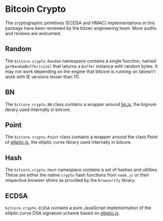 # Bitcoin Crypto
The cryptographic primitives (ECDSA and HMAC) implementations in this package have been reviewed by the bitzec engineering team. More audits and reviews are welcomed.

## Random
The `bitcore.crypto.Random` namespace contains a single function, named `getRandomBuffer(size)` that returns a `Buffer` instance with random bytes. It may not work depending on the engine that bitcore is running on (doesn't work with IE versions lesser than 11).

## BN
The `bitcore.crypto.BN` class contains a wrapper around [bn.js](https://github.com/indutny/bn.js), the bignum library used internally in bitcore.

## Point
The `bitcore.crypto.Point` class contains a wrapper around the class Point of [elliptic.js](https://github.com/indutny/elliptic), the elliptic curve library used internally in bitcore.

## Hash
The `bitcore.crypto.Hash` namespace contains a set of hashes and utilities. These are either the native `crypto` hash functions from `node.js` or their respective browser shims as provided by the `browserify` library.

## ECDSA
`bitcore.crypto.ECDSA` contains a pure JavaScript implementation of the elliptic curve DSA signature scheme based on [elliptic.js](https://github.com/indutny/elliptic).
